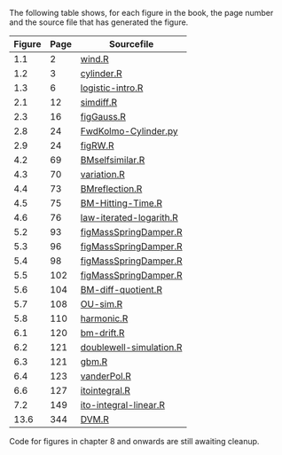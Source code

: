 The following table shows, for each figure in the book, the page number and the source file that has generated the figure.

|Figure	|Page	|Sourcefile|
|-------|-------|----------|
|1.1	|2	|[wind.R](wind.R)|
|1.2	|3	|[cylinder.R](cylinder.R)|
|1.3	|6	|[logistic-intro.R](logistic-intro.R)|
|2.1	|12	|[simdiff.R](simdiff.R)|
|2.3	|16	|[figGauss.R](figGauss.R)|
|2.8	|24	|[FwdKolmo-Cylinder.py](FwdKolmo-Cylinder.py)|
|2.9	|24	|[figRW.R](figRW.R)|
|4.2	|69	|[BMselfsimilar.R](BMselfsimilar.R)|
|4.3	|70	|[variation.R](variation.R)|
|4.4	|73	|[BMreflection.R](BMreflection.R)|
|4.5	|75	|[BM-Hitting-Time.R](BM-Hitting-Time.R)|
|4.6	|76	|[law-iterated-logarith.R](law-iterated-logarith.R)|
|5.2	|93	|[figMassSpringDamper.R](figMassSpringDamper.R)|
|5.3	|96	|[figMassSpringDamper.R](figMassSpringDamper.R)|
|5.4	|98	|[figMassSpringDamper.R](figMassSpringDamper.R)|
|5.5	|102	|[figMassSpringDamper.R](figMassSpringDamper.R)|
|5.6	|104	|[BM-diff-quotient.R](BM-diff-quotient.R)|
|5.7	|108	|[OU-sim.R](OU-sim.R)|
|5.8	|110	|[harmonic.R](harmonic.R)|
|6.1	|120	|[bm-drift.R](bm-drift.R)|
|6.2	|121	|[doublewell-simulation.R](doublewell-simulation.R)|
|6.3	|121	|[gbm.R](gbm.R)|
|6.4	|123	|[vanderPol.R](vanderPol.R)|
|6.6	|127	|[itointegral.R](itointegral.R)|
|7.2	|149	|[ito-integral-linear.R](ito-integral-linear.R)|
|13.6   |344    |[DVM.R](DVM.R)|

Code for figures in chapter 8 and onwards are still awaiting cleanup.

